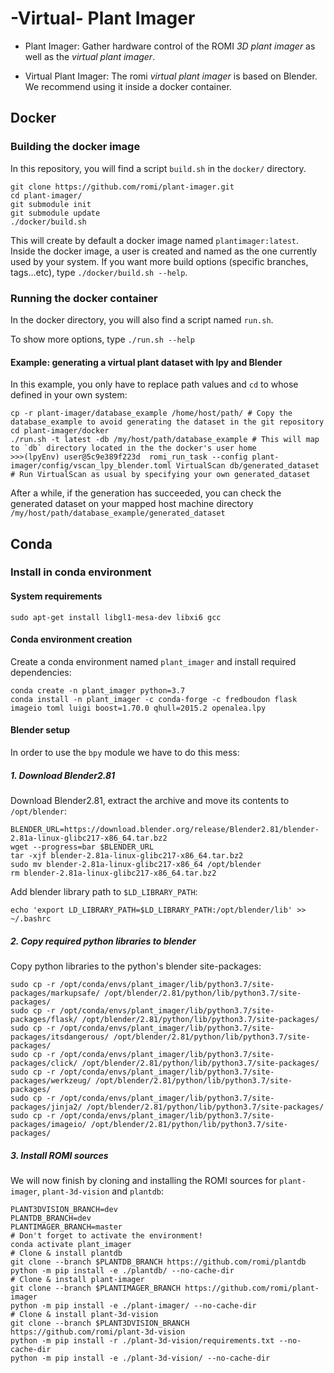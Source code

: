 # -Virtual- Plant Imager

- Plant Imager: Gather hardware control of the ROMI _3D plant imager_ as well as the _virtual plant imager_.

- Virtual Plant Imager: The romi _virtual plant imager_ is based on Blender. We recommend using it inside a docker container.


## Docker

### Building the docker image
In this repository, you will find a script `build.sh` in the `docker/` directory.

```shell
git clone https://github.com/romi/plant-imager.git
cd plant-imager/
git submodule init
git submodule update
./docker/build.sh
```

This will create by default a docker image named `plantimager:latest`.
Inside the docker image, a user is created and named as the one currently used by your system.
If you want more build options (specific branches, tags...etc), type `./docker/build.sh --help`.

### Running the docker container
In the docker directory, you will also find a script named `run.sh`.

To show more options, type `./run.sh --help`

#### Example: generating a virtual plant dataset with lpy and Blender
In this example, you only have to replace path values and `cd` to whose defined in your own system:
```shell
cp -r plant-imager/database_example /home/host/path/ # Copy the database_example to avoid generating the dataset in the git repository
cd plant-imager/docker
./run.sh -t latest -db /my/host/path/database_example # This will map to `db` directory located in the the docker's user home
>>>(lpyEnv) user@5c9e389f223d  romi_run_task --config plant-imager/config/vscan_lpy_blender.toml VirtualScan db/generated_dataset # Run VirtualScan as usual by specifying your own generated_dataset
```
After a while, if the generation has succeeded, you can check the generated dataset on your mapped host machine directory `/my/host/path/database_example/generated_dataset`


## Conda
### Install in conda environment

#### System requirements
```shell
sudo apt-get install libgl1-mesa-dev libxi6 gcc
```

#### Conda environment creation
Create a conda environment named `plant_imager` and install required dependencies:
```shell
conda create -n plant_imager python=3.7
conda install -n plant_imager -c conda-forge -c fredboudon flask imageio toml luigi boost=1.70.0 qhull=2015.2 openalea.lpy
```

#### Blender setup
In order to use the `bpy` module we have to do this mess:

##### 1. Download Blender2.81
Download Blender2.81, extract the archive and move its contents to `/opt/blender`:
```shell
BLENDER_URL=https://download.blender.org/release/Blender2.81/blender-2.81a-linux-glibc217-x86_64.tar.bz2
wget --progress=bar $BLENDER_URL
tar -xjf blender-2.81a-linux-glibc217-x86_64.tar.bz2
sudo mv blender-2.81a-linux-glibc217-x86_64 /opt/blender
rm blender-2.81a-linux-glibc217-x86_64.tar.bz2
```

Add blender library path to `$LD_LIBRARY_PATH`:
```shell
echo 'export LD_LIBRARY_PATH=$LD_LIBRARY_PATH:/opt/blender/lib' >> ~/.bashrc
```

##### 2. Copy required python libraries to blender
Copy python libraries to the python's blender site-packages:
```shell
sudo cp -r /opt/conda/envs/plant_imager/lib/python3.7/site-packages/markupsafe/ /opt/blender/2.81/python/lib/python3.7/site-packages/
sudo cp -r /opt/conda/envs/plant_imager/lib/python3.7/site-packages/flask/ /opt/blender/2.81/python/lib/python3.7/site-packages/
sudo cp -r /opt/conda/envs/plant_imager/lib/python3.7/site-packages/itsdangerous/ /opt/blender/2.81/python/lib/python3.7/site-packages/
sudo cp -r /opt/conda/envs/plant_imager/lib/python3.7/site-packages/click/ /opt/blender/2.81/python/lib/python3.7/site-packages/
sudo cp -r /opt/conda/envs/plant_imager/lib/python3.7/site-packages/werkzeug/ /opt/blender/2.81/python/lib/python3.7/site-packages/
sudo cp -r /opt/conda/envs/plant_imager/lib/python3.7/site-packages/jinja2/ /opt/blender/2.81/python/lib/python3.7/site-packages/
sudo cp -r /opt/conda/envs/plant_imager/lib/python3.7/site-packages/imageio/ /opt/blender/2.81/python/lib/python3.7/site-packages/
```

##### 3. Install ROMI sources
We will now finish by cloning and installing the ROMI sources for `plant-imager`, `plant-3d-vision` and `plantdb`:
```shell
PLANT3DVISION_BRANCH=dev
PLANTDB_BRANCH=dev
PLANTIMAGER_BRANCH=master
# Don't forget to activate the environment!
conda activate plant_imager
# Clone & install plantdb
git clone --branch $PLANTDB_BRANCH https://github.com/romi/plantdb
python -m pip install -e ./plantdb/ --no-cache-dir
# Clone & install plant-imager
git clone --branch $PLANTIMAGER_BRANCH https://github.com/romi/plant-imager
python -m pip install -e ./plant-imager/ --no-cache-dir
# Clone & install plant-3d-vision
git clone --branch $PLANT3DVISION_BRANCH https://github.com/romi/plant-3d-vision
python -m pip install -r ./plant-3d-vision/requirements.txt --no-cache-dir
python -m pip install -e ./plant-3d-vision/ --no-cache-dir
```